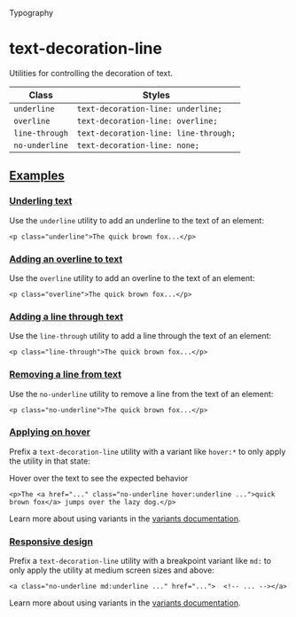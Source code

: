 Typography

# text-decoration-line

Utilities for controlling the decoration of text.

| Class          | Styles                                |
| -------------- | ------------------------------------- |
| `underline`    | `text-decoration-line: underline;`    |
| `overline`     | `text-decoration-line: overline;`     |
| `line-through` | `text-decoration-line: line-through;` |
| `no-underline` | `text-decoration-line: none;`         |

## [Examples](#examples)

### [Underling text](#underling-text)

Use the `underline` utility to add an underline to the text of an element:

```
<p class="underline">The quick brown fox...</p>
```

### [Adding an overline to text](#adding-an-overline-to-text)

Use the `overline` utility to add an overline to the text of an element:

```
<p class="overline">The quick brown fox...</p>
```

### [Adding a line through text](#adding-a-line-through-text)

Use the `line-through` utility to add a line through the text of an element:

```
<p class="line-through">The quick brown fox...</p>
```

### [Removing a line from text](#removing-a-line-from-text)

Use the `no-underline` utility to remove a line from the text of an element:

```
<p class="no-underline">The quick brown fox...</p>
```

### [Applying on hover](#applying-on-hover)

Prefix a `text-decoration-line` utility with a variant like `hover:*` to only apply the utility in that state:

Hover over the text to see the expected behavior

```
<p>The <a href="..." class="no-underline hover:underline ...">quick brown fox</a> jumps over the lazy dog.</p>
```

Learn more about using variants in the [variants documentation](/docs/hover-focus-and-other-states).

### [Responsive design](#responsive-design)

Prefix a `text-decoration-line` utility with a breakpoint variant like `md:` to only apply the utility at medium screen sizes and above:

```
<a class="no-underline md:underline ..." href="...">  <!-- ... --></a>
```

Learn more about using variants in the [variants documentation](/docs/hover-focus-and-other-states).
